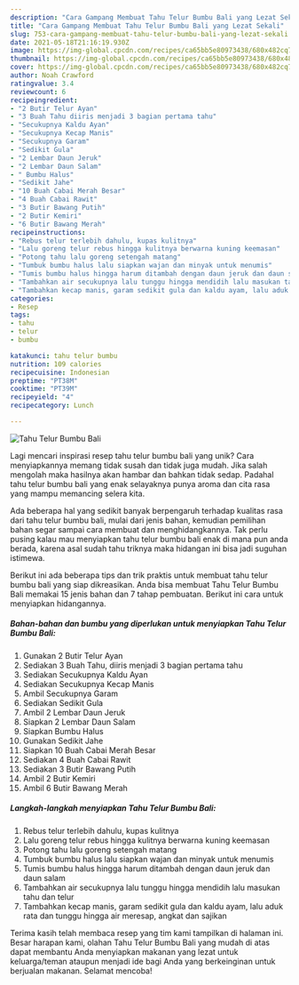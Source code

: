 ```yaml
---
description: "Cara Gampang Membuat Tahu Telur Bumbu Bali yang Lezat Sekali"
title: "Cara Gampang Membuat Tahu Telur Bumbu Bali yang Lezat Sekali"
slug: 753-cara-gampang-membuat-tahu-telur-bumbu-bali-yang-lezat-sekali
date: 2021-05-18T21:16:19.930Z
image: https://img-global.cpcdn.com/recipes/ca65bb5e80973438/680x482cq70/tahu-telur-bumbu-bali-foto-resep-utama.jpg
thumbnail: https://img-global.cpcdn.com/recipes/ca65bb5e80973438/680x482cq70/tahu-telur-bumbu-bali-foto-resep-utama.jpg
cover: https://img-global.cpcdn.com/recipes/ca65bb5e80973438/680x482cq70/tahu-telur-bumbu-bali-foto-resep-utama.jpg
author: Noah Crawford
ratingvalue: 3.4
reviewcount: 6
recipeingredient:
- "2 Butir Telur Ayan"
- "3 Buah Tahu diiris menjadi 3 bagian pertama tahu"
- "Secukupnya Kaldu Ayan"
- "Secukupnya Kecap Manis"
- "Secukupnya Garam"
- "Sedikit Gula"
- "2 Lembar Daun Jeruk"
- "2 Lembar Daun Salam"
- " Bumbu Halus"
- "Sedikit Jahe"
- "10 Buah Cabai Merah Besar"
- "4 Buah Cabai Rawit"
- "3 Butir Bawang Putih"
- "2 Butir Kemiri"
- "6 Butir Bawang Merah"
recipeinstructions:
- "Rebus telur terlebih dahulu, kupas kulitnya"
- "Lalu goreng telur rebus hingga kulitnya berwarna kuning keemasan"
- "Potong tahu lalu goreng setengah matang"
- "Tumbuk bumbu halus lalu siapkan wajan dan minyak untuk menumis"
- "Tumis bumbu halus hingga harum ditambah dengan daun jeruk dan daun salam"
- "Tambahkan air secukupnya lalu tunggu hingga mendidih lalu masukan tahu dan telur"
- "Tambahkan kecap manis, garam sedikit gula dan kaldu ayam, lalu aduk rata dan tunggu hingga air meresap, angkat dan sajikan"
categories:
- Resep
tags:
- tahu
- telur
- bumbu

katakunci: tahu telur bumbu 
nutrition: 109 calories
recipecuisine: Indonesian
preptime: "PT38M"
cooktime: "PT39M"
recipeyield: "4"
recipecategory: Lunch

---
```



![Tahu Telur Bumbu Bali](https://img-global.cpcdn.com/recipes/ca65bb5e80973438/680x482cq70/tahu-telur-bumbu-bali-foto-resep-utama.jpg)

Lagi mencari inspirasi resep tahu telur bumbu bali yang unik? Cara menyiapkannya memang tidak susah dan tidak juga mudah. Jika salah mengolah maka hasilnya akan hambar dan bahkan tidak sedap. Padahal tahu telur bumbu bali yang enak selayaknya punya aroma dan cita rasa yang mampu memancing selera kita.



Ada beberapa hal yang sedikit banyak berpengaruh terhadap kualitas rasa dari tahu telur bumbu bali, mulai dari jenis bahan, kemudian pemilihan bahan segar sampai cara membuat dan menghidangkannya. Tak perlu pusing kalau mau menyiapkan tahu telur bumbu bali enak di mana pun anda berada, karena asal sudah tahu triknya maka hidangan ini bisa jadi suguhan istimewa.


Berikut ini ada beberapa tips dan trik praktis untuk membuat tahu telur bumbu bali yang siap dikreasikan. Anda bisa membuat Tahu Telur Bumbu Bali memakai 15 jenis bahan dan 7 tahap pembuatan. Berikut ini cara untuk menyiapkan hidangannya.

<!--inarticleads1-->

##### Bahan-bahan dan bumbu yang diperlukan untuk menyiapkan Tahu Telur Bumbu Bali:

1. Gunakan 2 Butir Telur Ayan
1. Sediakan 3 Buah Tahu, diiris menjadi 3 bagian pertama tahu
1. Sediakan Secukupnya Kaldu Ayan
1. Sediakan Secukupnya Kecap Manis
1. Ambil Secukupnya Garam
1. Sediakan Sedikit Gula
1. Ambil 2 Lembar Daun Jeruk
1. Siapkan 2 Lembar Daun Salam
1. Siapkan  Bumbu Halus
1. Gunakan Sedikit Jahe
1. Siapkan 10 Buah Cabai Merah Besar
1. Sediakan 4 Buah Cabai Rawit
1. Sediakan 3 Butir Bawang Putih
1. Ambil 2 Butir Kemiri
1. Ambil 6 Butir Bawang Merah




<!--inarticleads2-->

##### Langkah-langkah menyiapkan Tahu Telur Bumbu Bali:

1. Rebus telur terlebih dahulu, kupas kulitnya
1. Lalu goreng telur rebus hingga kulitnya berwarna kuning keemasan
1. Potong tahu lalu goreng setengah matang
1. Tumbuk bumbu halus lalu siapkan wajan dan minyak untuk menumis
1. Tumis bumbu halus hingga harum ditambah dengan daun jeruk dan daun salam
1. Tambahkan air secukupnya lalu tunggu hingga mendidih lalu masukan tahu dan telur
1. Tambahkan kecap manis, garam sedikit gula dan kaldu ayam, lalu aduk rata dan tunggu hingga air meresap, angkat dan sajikan




Terima kasih telah membaca resep yang tim kami tampilkan di halaman ini. Besar harapan kami, olahan Tahu Telur Bumbu Bali yang mudah di atas dapat membantu Anda menyiapkan makanan yang lezat untuk keluarga/teman ataupun menjadi ide bagi Anda yang berkeinginan untuk berjualan makanan. Selamat mencoba!
